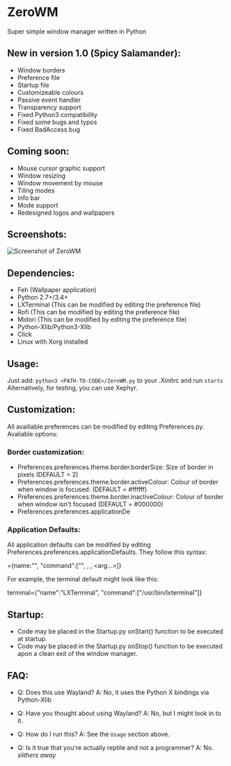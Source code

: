 # ZeroWM
Super simple window manager written in Python

## New in version 1.0 (Spicy Salamander):

- Window borders
- Preference file
- Startup file
- Customizeable colours
- Passive event handler
- Transparency support
- Fixed Python3 compatibility
- Fixed some bugs and typos
- Fixed BadAccess bug

## Coming soon:

- Mouse cursor graphic support
- Window resizing 
- Window movement by mouse
- Tiling modes
- Info bar
- Mode support
- Redesigned logos and wallpapers

## Screenshots:

![Screenshot of ZeroWM](https://i.redd.it/i35szxp7o7wz.png)

## Dependencies:

- Feh (Wallpaper application)
- Python 2.7+/3.4+
- LXTerminal (This can be modified by editing the preference file)
- Rofi (This can be modified by editing the preference file)
- Midori (This can be modified by editing the preference file)
- Python-Xlib/Python3-Xlib
- Click
- Linux with Xorg installed


## Usage:
Just add: `python3 <PATH-TO-CODE>/ZeroWM.py` to your .Xinitrc and run `startx`
Alternatively, for testing, you can use Xephyr.

## Customization:
All availiable preferences can be modified by editing Preferences.py. Avaliable options:

### Border customization:

- Preferences.preferences.theme.border.borderSize: Size of border in pixels (DEFAULT = 2)
- Preferences.preferences.theme.border.activeColour: Colour of border when window is focused: (DEFAULT = #ffffff)
- Preferences.preferences.theme.border.inactiveColour: Colour of border when window isn't focused (DEFAULT = #000000)
- Preferences.preferences.applicationDe

### Application Defaults:

All application defaults can be modified by editing Preferences.preferences.applicationDefaults. They follow this syntax:

<applicationType>={name:"<name of command>", "command":["<full path to command>", <arg1>, <arg2>, <arg...>]}
  
For example, the terminal default might look like this:

terminal={"name":"LXTerminal", "command":["/usr/bin/lxterminal"]}

## Startup:

- Code may be placed in the Startup.py onStart() function to be executed at startup.
- Code may be placed in the Startup.py onStop() function to be executed apon a clean exit of the window manager.

## FAQ:

- Q: Does this use Wayland?
  A: No, it uses the Python X bindings via Python-Xlib
  
- Q: Have you thought about using Wayland?
  A: No, but I might look in to it.
  
- Q: How do I run this?
  A: See the `Usage` section above.
  
 - Q: Is it true that you're actually reptile and not a programmer?
   A: No. *slithers away*
